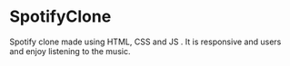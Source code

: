 # SpotifyClone
Spotify clone made using HTML, CSS and JS . It is responsive and users and enjoy listening to the music.
